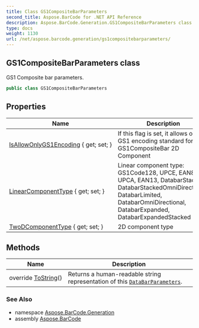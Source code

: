 ```yaml
---
title: Class GS1CompositeBarParameters
second_title: Aspose.BarCode for .NET API Reference
description: Aspose.BarCode.Generation.GS1CompositeBarParameters class. GS1 Composite bar parameters
type: docs
weight: 1130
url: /net/aspose.barcode.generation/gs1compositebarparameters/
---
```

## GS1CompositeBarParameters class

GS1 Composite bar parameters.

```csharp
public class GS1CompositeBarParameters
```

## Properties

| Name | Description |
| --- | --- |
| [IsAllowOnlyGS1Encoding](../../aspose.barcode.generation/gs1compositebarparameters/isallowonlygs1encoding/) { get; set; } | If this flag is set, it allows only GS1 encoding standard for GS1CompositeBar 2D Component |
| [LinearComponentType](../../aspose.barcode.generation/gs1compositebarparameters/linearcomponenttype/) { get; set; } | Linear component type: GS1Code128, UPCE, EAN8, UPCA, EAN13, DatabarStacked, DatabarStackedOmniDirectional, DatabarLimited, DatabarOmniDirectional, DatabarExpanded, DatabarExpandedStacked |
| [TwoDComponentType](../../aspose.barcode.generation/gs1compositebarparameters/twodcomponenttype/) { get; set; } | 2D component type |

## Methods

| Name | Description |
| --- | --- |
| override [ToString](../../aspose.barcode.generation/gs1compositebarparameters/tostring/)() | Returns a human-readable string representation of this [`DataBarParameters`](../databarparameters/). |

### See Also

* namespace [Aspose.BarCode.Generation](../../aspose.barcode.generation/)
* assembly [Aspose.BarCode](../../)



